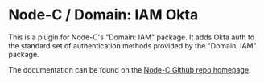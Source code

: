 # Node-C / Domain: IAM Okta 
This is a plugin for Node-C's "Domain: IAM" package. It adds Okta auth to the standard set of authentication methods provided by the "Domain: IAM" package.

The documentation can be found on the [Node-C Github repo homepage](https://github.com/RazorDude/node-c).

